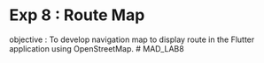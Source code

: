 # Exp 8 : Route Map

objective : To develop navigation map to display route in the Flutter application using OpenStreetMap.
#   M A D _ L A B 8  
 